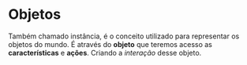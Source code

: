 # Objetos

Também chamado instância, é o conceito utilizado para representar os objetos do mundo. É através do **objeto** que teremos acesso as **características** e **ações**. Criando a *interação* desse objeto.
